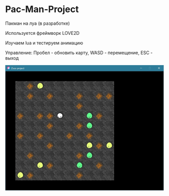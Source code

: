 # Pac-Man-Project
Пакман на луа (в разработке)

Используется фреймворк LOVE2D

Изучаем lua и тестируем анимацию

Управление: Пробел - обновить карту, WASD - перемещение, ESC - выход

![GitHub Logo](/logo.jpg)
